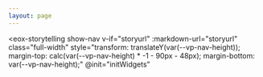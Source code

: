 ```yaml
---
layout: page
---
```


<script setup>
    import { onMounted, ref } from 'vue';
    import { withBase } from 'vitepress';

    if (!import.meta.env.SSR) {
        if(window && !customElements.get('eox-map')) import("@eox/map");
        if(window && !customElements.get('eox-jsonform')) import("@eox/jsonform");
    }

    const storyurl = ref('')

    const PROJDICT = {
        'EPSG:3035': {
            name: 'EPSG:3035',
            def: '+proj=laea +lat_0=52 +lon_0=10 +x_0=4321000 +y_0=3210000 +ellps=GRS80 +towgs84=0,0,0,0,0,0,0 +units=m +no_defs +type=crs',
        },
        'ORTHO:680500': {
            name: 'ORTHO:680500',
            def: '+proj=ortho +lat_0=90 +lon_0=0 +x_0=0 +y_0=0 +ellps=WGS84 +units=m +no_defs',
            extent: [-6422528, -6422528, 6422528, 6422528],
        },
        'EPSG:3411': {
            name: 'EPSG:3411',
            def: '+proj=stere +lat_0=90 +lat_ts=70 +lon_0=-45 +x_0=0 +y_0=0 +a=6378273 +b=6356889.449 +units=m +no_defs +type=crs',
            extent: [-3314763.31, -3314763.31, 3314763.31, 3314763.31],
        },
        'EPSG:3031': {
            name: 'EPSG:3031',
            def: '+proj=stere +lat_0=-90 +lat_ts=-71 +lon_0=0 +x_0=0 +y_0=0 +datum=WGS84 +units=m +no_defs +type=crs',
            extent: [-3299207.53, -3333134.03, 3299207.53, 3333134.03],
        },
    };

    function initWidgets({ detail }) {
      const element = detail;
      if (element?.tagName === 'EOX-MAP' && element.registerProjection) {
        element.registerProjection(
          'EPSG:3035',
          PROJDICT['EPSG:3035'].def,
          PROJDICT['EPSG:3035'].extent,
        );
        element.registerProjection(
          'ORTHO:680500',
          PROJDICT['ORTHO:680500'].def,
          PROJDICT['ORTHO:680500'].extent,
        );
        element.registerProjection(
          'EPSG:3031',
          PROJDICT['EPSG:3031'].def,
          PROJDICT['EPSG:3031'].extent,
        );
        element.registerProjection(
          'EPSG:3411',
          PROJDICT['EPSG:3411'].def,
          PROJDICT['EPSG:3411'].extent,
        );
      }
    }

    onMounted(() => {
        let storyfile;
        if (window && typeof window !== 'undefined' && 'URLSearchParams' in window) {
            const searchParams = new URLSearchParams(window.location.search);
            storyfile = searchParams.get('id');
            storyurl.value = `https://esa-eodashboards.github.io/RACE-narratives/${storyfile}.md`;
        }
    })
    
</script>

<eox-storytelling 
    show-nav
    v-if="storyurl" 
    :markdown-url="storyurl"
    class="full-width"
    style="transform: translateY(var(--vp-nav-height)); margin-top: calc(var(--vp-nav-height) * -1 - 90px - 48px); margin-bottom: var(--vp-nav-height);"
    @init="initWidgets"
>
</eox-storytelling>
